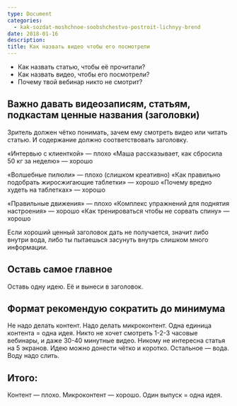 ```yaml
---
type: Document
categories:
  - kak-sozdat-moshchnoe-soobshchestvo-postroit-lichnyy-brend
date: 2018-01-16
description: 
title: Как назвать видео чтобы его посмотрели
---
```


- Как назвать статью, чтобы её прочитали?
- Как назвать видео, чтобы его посмотрели?
- Почему твой вебинар никто не смотрит?

## Важно давать видеозаписям, статьям, подкастам ценные названия (заголовки) 
Зритель должен чётко понимать, зачем ему смотреть видео или читать статью. И содержание должно соответствовать заголовку.

«Интервью с клиенткой» — плохо
«Маша рассказывает, как сбросила 50 кг за неделю» — хорошо

«Волшебные пилюли» — плохо (слишком креативно)
«Как правильно подобрать жиросжигающие таблетки» — хорошо
«Почему вредно худеть на таблетках» — хорошо

«Правильные движения» — плохо
«Комплекс упражнений для поднятия настроения» — хорошо
«Как тренироваться чтобы не сорвать спину» — хорошо

Если хороший ценный заголовок дать не получается, значит либо внутри вода, либо ты пытаешься засунуть внутрь слишком много информации.

## Оставь самое главное
Оставь одну идею. Её и вынеси в заголовок.

## Формат рекомендую сократить до минимума 
Не надо делать контент. Надо делать микроконтент. Одна единица контента = одна идея. Никто не хочет смотреть 1-2-3 часовые вебинары, и даже 30-40 минутные видео. Никому не интересна статья на 5 экранов. Идею можно донести чётко и коротко. Остальное — вода. Воду надо слить.

## Итого:
Контент — плохо. Микроконтент — хорошо. Один выпуск = одна идея.
